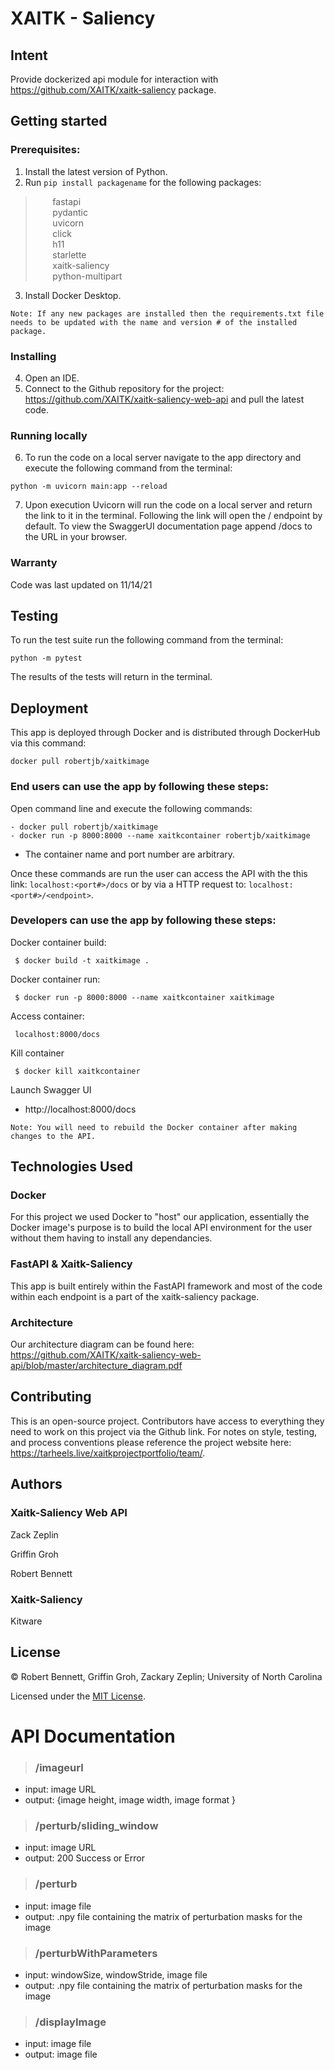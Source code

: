 # XAITK - Saliency

## Intent
Provide dockerized api module for interaction with https://github.com/XAITK/xaitk-saliency package.

## Getting started

### Prerequisites:
1. Install the latest version of Python.
2. Run `pip install packagename` for the following packages:
> &nbsp;&nbsp;&nbsp;&nbsp;&nbsp;&nbsp; fastapi <br>
> &nbsp;&nbsp;&nbsp;&nbsp;&nbsp;&nbsp;  pydantic <br>
> &nbsp;&nbsp;&nbsp;&nbsp;&nbsp;&nbsp; uvicorn <br>
> &nbsp;&nbsp;&nbsp;&nbsp;&nbsp;&nbsp; click <br>
> &nbsp;&nbsp;&nbsp;&nbsp;&nbsp;&nbsp; h11 <br>
> &nbsp;&nbsp;&nbsp;&nbsp;&nbsp;&nbsp; starlette <br>
> &nbsp;&nbsp;&nbsp;&nbsp;&nbsp;&nbsp; xaitk-saliency <br>
> &nbsp;&nbsp;&nbsp;&nbsp;&nbsp;&nbsp; python-multipart <br>

3. Install Docker Desktop.

```
Note: If any new packages are installed then the requirements.txt file needs to be updated with the name and version # of the installed package.
```

### Installing
4. Open an IDE.
5. Connect to the Github repository for the project: https://github.com/XAITK/xaitk-saliency-web-api and pull the latest code.

### Running locally
6. To run the code on a local server navigate to the app directory and execute the following command from the terminal: 
```
python -m uvicorn main:app --reload
``` 
7. Upon execution Uvicorn will run the code on a local server and return the link to it in the terminal. Following the link will open the / endpoint by default. To view the SwaggerUI documentation page append /docs to the URL in your browser.


### Warranty
Code was last updated on 11/14/21

## Testing

To run the test suite run the following command from the terminal: 

``` 
python -m pytest
```
The results of the tests will return in the terminal.

## Deployment
This app is deployed through Docker and is distributed through DockerHub via this command:
```
docker pull robertjb/xaitkimage
```
### End users can use the app by following these steps:
Open command line and execute the following commands:
```
- docker pull robertjb/xaitkimage
- docker run -p 8000:8000 --name xaitkcontainer robertjb/xaitkimage
```
- The container name and port number are arbitrary.

Once these commands are run the user can access the API with the this link: `localhost:<port#>/docs` or by via a HTTP request to: `localhost:<port#>/<endpoint>`.


### Developers can use the app by following these steps:
Docker container build:
```
 $ docker build -t xaitkimage .
```

Docker container run:
```
 $ docker run -p 8000:8000 --name xaitkcontainer xaitkimage
```

Access container:
```
 localhost:8000/docs
```

Kill container
```
 $ docker kill xaitkcontainer
```

Launch Swagger UI
- http://localhost:8000/docs

```
Note: You will need to rebuild the Docker container after making changes to the API.
```

## Technologies Used

### Docker
For this project we used Docker to "host" our application, essentially the Docker image's purpose is to build the local API environment for the user without them having to install any dependancies.

### FastAPI & Xaitk-Saliency
This app is built entirely within the FastAPI framework and most of the code within each endpoint is a part of the xaitk-saliency package.

### Architecture
Our architecture diagram can be found here: https://github.com/XAITK/xaitk-saliency-web-api/blob/master/architecture_diagram.pdf


## Contributing
This is an open-source project. Contributors have access to everything they need to work on this project via the Github link. For notes on style, testing, and process conventions please reference the project website here: https://tarheels.live/xaitkprojectportfolio/team/.

## Authors
### Xaitk-Saliency Web API
Zack Zeplin

Griffin Groh

Robert Bennett

### Xaitk-Saliency
Kitware

## License

© Robert Bennett, Griffin Groh, Zackary Zeplin; University of North Carolina

Licensed under the [MIT License](LICENSE).

# API Documentation

>### /imageurl
- input: image URL
- output: {image height, 
           image width, 
           image format
        }

>### /perturb/sliding_window
- input: image URL
- output: 200 Success or Error

>### /perturb
- input: image file
- output: .npy file containing the matrix of perturbation masks for the image

>### /perturbWithParameters
- input: windowSize, windowStride, image file
- output: .npy file containing the matrix of perturbation masks for the image

>### /displayImage
- input: image file
- output: image file
